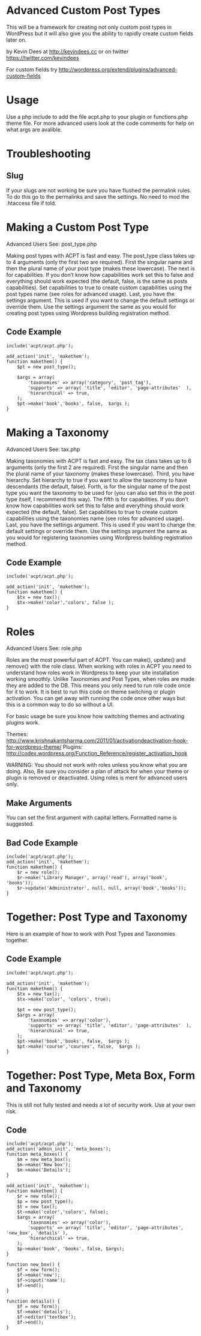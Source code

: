 Advanced Custom Post Types
===

This will be a framework for creating not only custom post types in WordPress but it will also give you the ability to rapidly create custom fields later on.

by Kevin Dees at http://kevindees.cc
or on twitter https://twitter.com/kevindees

For custom fields try http://wordpress.org/extend/plugins/advanced-custom-fields

Usage
===

Use a php include to add the file acpt.php to your plugin or functions.php theme file. For more advanced users look at the code comments for help on what args are avalible.

Troubleshooting
===

Slug
---

If your slugs are not working be sure you have flushed the permalink rules. To do this go to the permalinks and save the settings. No need to mod the .htaccess file if told.

Making a Custom Post Type
===

Advanced Users See: post_type.php

Making post types with ACPT is fast and easy. The post_type class takes up to 4 arguments (only the first two are required). First the singular name and then the plural name of your post type (makes these lowercase). The next is for capabilities. If you don’t know how capabilities work set this to false and everything should work expected (the default, false, is the same as posts capabilities). Set capabilities to true to create custom capabilities using the post types name (see roles for advanced usage). Last, you have the settings argument. This is used if you want to change the default settings or override them. Use the settings argument the same as you would for creating post types using Wordpress building registration method.

Code Example
---

	include('acpt/acpt.php');

	add_action('init', 'makethem');
	function makethem() {
		$pt = new post_type();

		$args = array(
			'taxonomies' => array('category', 'post_tag'),
			'supports' => array( 'title', 'editor', 'page-attributes'  ),
			'hierarchical' => true,
		);
		$pt->make('book','books', false,  $args );
	}

Making a Taxonomy
===

Advanced Users See: tax.php

Making taxonomies with ACPT is fast and easy. The tax class takes up to 6 arguments (only the first 2 are required). First the singular name and then the plural name of your taxonomy (makes these lowercase). Third, you have hierarchy. Set hierarchy to true if you want to allow the taxonomy to have descendants (the default, false). Forth, is for the singular name of the post type you want the taxonomy to be used for (you can also set this in the post type itself, I recommend this way). The fifth is for capabilities. If you don’t know how capabilities work set this to false and everything should work expected (the default, false). Set capabilities to true to create custom capabilities using the taxonomies name (see roles for advanced usage). Last, you have the settings argument. This is used if you want to change the default settings or override them. Use the settings argument the same as you would for registering taxonomies using Wordpress building registration method.

Code Example
---

	include('acpt/acpt.php');

	add_action('init', 'makethem');
	function makethem() {
		$tx = new tax();
		$tx->make('color','colors', false );
	}

Roles
===

Advanced Users See: role.php

Roles are the most powerful part of ACPT. You can make(), update() and remove() with the role class. When working with roles in ACPT you need to understand how roles work in Wordpress to keep your site installation working smoothly. Unlike Taxonomies and Post Types, when roles are made they are added to the DB. This means you only need to run role code once for it to work. It is best to run this code on theme switching or plugin activation. You can get away with running the code once other ways but this is a common way to do so without a UI.

For basic usage be sure you know how switching themes and activating plugins work.

Themes: http://www.krishnakantsharma.com/2011/01/activationdeactivation-hook-for-wordpress-theme/
Plugins: http://codex.wordpress.org/Function_Reference/register_activation_hook

WARNING: You should not work with roles unless you know what you are doing. Also, Be sure you consider a plan of attack for when your theme or plugin is removed or deactivated. Using roles is ment for advanced users only.

Make Arguments
---

You can set the first argument with capital letters. Formatted name is suggested.


Bad Code Example
---

	include('acpt/acpt.php');
	add_action('init', 'makethem');
	function makethem() {
		$r = new role();
		$r->make('Library Manager', array('read'), array('book', 'books'));
		$r->update('Administrator', null, null, array('book','books'));
	}

Together: Post Type and Taxonomy
===

Here is an example of how to work with Post Types and Taxonomies together.

Code Example
---

	include('acpt/acpt.php');

	add_action('init', 'makethem');
	function makethem() {
		$tx = new tax();
		$tx->make('color', 'colors', true);

		$pt = new post_type();
		$args = array(
			'taxonomies' => array('color'),
			'supports' => array( 'title', 'editor', 'page-attributes'  ),
			'hierarchical' => true,
		);
		$pt->make('book','books', false,  $args );
		$pt->make('course','courses', false,  $args );
	}

Together: Post Type, Meta Box, Form and Taxonomy
===

This is still not fully tested and needs a lot of security work. Use at your own risk.

Code
---

	include('acpt/acpt.php');
	add_action('admin_init', 'meta_boxes');
	function meta_boxes() {
		$m = new meta_box();
		$m->make('New box');
		$m->make('Details');
	}

	add_action('init', 'makethem');
	function makethem() {
		$r = new role();
		$p = new post_type();
		$t = new tax();
		$t->make('color','colors', false);
		$args = array(
	        'taxonomies' => array('color'),
	        'supports' => array( 'title', 'editor', 'page-attributes', 'new_box', 'details' ),
	        'hierarchical' => true,
	    );
	    $p->make('book', 'books', false, $args);
	}

	function new_box() {
		$f = new form();
		$f->make('new');
		$f->input('name');
		$f->end();
	}

	function details() {
		$f = new form();
		$f->make('details');
		$f->editor('textbox');
		$f->end();
	}